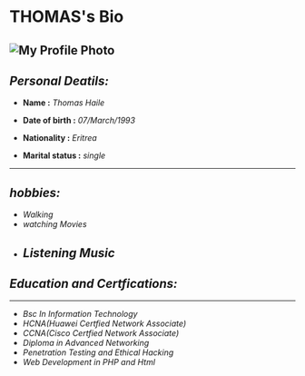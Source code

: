 
# THOMAS's Bio

![My Profile Photo](https://avatars0.githubusercontent.com/u/59530856?s=460&v=4)
---

## **_Personal Deatils:_**

* **Name :** *_Thomas Haile_*
  
* **Date of birth :** _07/March/1993_
  
* **Nationality :** _Eritrea_  
* **Marital status :** _single_


---
## _hobbies:_

- _Walking_
- _watching Movies_
- _Listening Music_
  ---
 ## _Education and Certfications:_
 
  ---
- _Bsc In Information Technology_
- _HCNA(Huawei Certfied Network Associate)_
- _CCNA(Cisco Certfied Network Associate)_
- _Diploma in Advanced Networking_
- _Penetration Testing and Ethical Hacking_
- _Web Development in PHP and Html_

